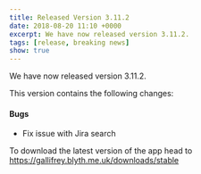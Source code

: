 ```yaml
---
title: Released Version 3.11.2
date: 2018-08-20 11:10 +0000
excerpt: We have now released version 3.11.2.
tags: [release, breaking news]
show: true
---
```


We have now released version 3.11.2.

This version contains the following changes:

#### Bugs

* Fix issue with Jira search


To download the latest version of the app head to <https://gallifrey.blyth.me.uk/downloads/stable>
